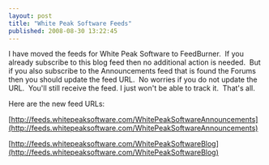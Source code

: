 ```yaml
---
layout: post
title: "White Peak Software Feeds"
published: 2008-08-30 13:22:45
---
```

I have moved the feeds for White Peak Software to FeedBurner.  If you already subscribe to this blog feed then no additional action is needed.  But if you also subscribe to the Announcements feed that is found the Forums then you should update the feed URL.  No worries if you do not update the URL.  You'll still receive the feed. I just won't be able to track it.  That's all. 

Here are the new feed URLs: 

[http://feeds.whitepeaksoftware.com/WhitePeakSoftwareAnnouncements](http://feeds.whitepeaksoftware.com/WhitePeakSoftwareAnnouncements)

[http://feeds.whitepeaksoftware.com/WhitePeakSoftwareBlog](http://feeds.whitepeaksoftware.com/WhitePeakSoftwareBlog)
